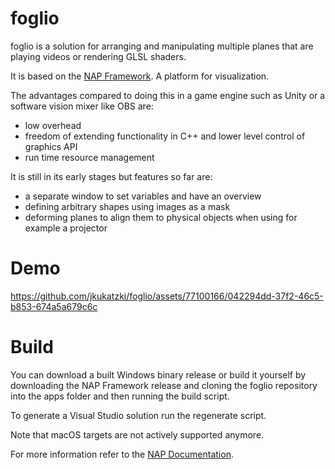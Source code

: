 # foglio
foglio is a solution for arranging and manipulating multiple planes that are playing videos or rendering GLSL shaders.

It is based on the [NAP Framework](https://github.com/napframework/nap). A platform for visualization.

The advantages compared to doing this in a game engine such as Unity or a software vision mixer like OBS are:
  - low overhead
  - freedom of extending functionality in C++ and lower level control of graphics API
  - run time resource management

It is still in its early stages but features so far are:
  - a separate window to set variables and have an overview
  - defining arbitrary shapes using images as a mask
  - deforming planes to align them to physical objects when using for example a projector

# Demo
https://github.com/jkukatzki/foglio/assets/77100166/042294dd-37f2-46c5-b853-674a5a679c6c

# Build
You can download a built Windows binary release or build it yourself by downloading the NAP Framework release and cloning the foglio repository into the apps folder and then running the build script.

To generate a Visual Studio solution run the regenerate script.

Note that macOS targets are not actively supported anymore.

For more information refer to the [NAP Documentation](https://docs.nap.tech/).
